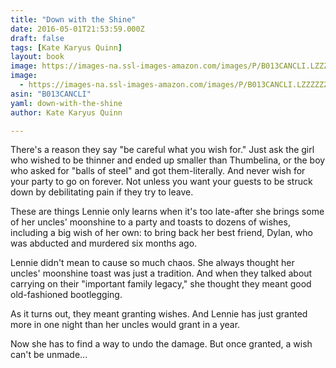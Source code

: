 ```yaml
---
title: "Down with the Shine"
date: 2016-05-01T21:53:59.000Z
draft: false
tags: [Kate Karyus Quinn]
layout: book
image: https://images-na.ssl-images-amazon.com/images/P/B013CANCLI.LZZZZZZZ.jpg
image: 
  - https://images-na.ssl-images-amazon.com/images/P/B013CANCLI.LZZZZZZZ.jpg
asin: "B013CANCLI"
yaml: down-with-the-shine
author: Kate Karyus Quinn

---
```


There's a reason they say "be careful what you wish for." Just ask the girl who wished to be thinner and ended up smaller than Thumbelina, or the boy who asked for "balls of steel" and got them-literally. And never wish for your party to go on forever. Not unless you want your guests to be struck down by debilitating pain if they try to leave.  
  
  
These are things Lennie only learns when it's too late-after she brings some of her uncles' moonshine to a party and toasts to dozens of wishes, including a big wish of her own: to bring back her best friend, Dylan, who was abducted and murdered six months ago.  
  
Lennie didn't mean to cause so much chaos. She always thought her uncles' moonshine toast was just a tradition. And when they talked about carrying on their "important family legacy," she thought they meant good old-fashioned bootlegging.  
  
As it turns out, they meant granting wishes. And Lennie has just granted more in one night than her uncles would grant in a year.  
  
Now she has to find a way to undo the damage. But once granted, a wish can't be unmade...